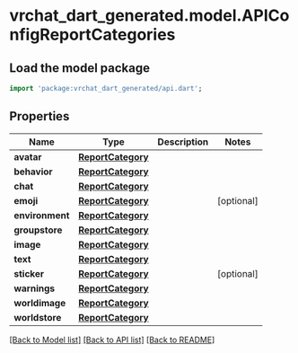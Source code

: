 # vrchat_dart_generated.model.APIConfigReportCategories

## Load the model package
```dart
import 'package:vrchat_dart_generated/api.dart';
```

## Properties
Name | Type | Description | Notes
------------ | ------------- | ------------- | -------------
**avatar** | [**ReportCategory**](ReportCategory.md) |  | 
**behavior** | [**ReportCategory**](ReportCategory.md) |  | 
**chat** | [**ReportCategory**](ReportCategory.md) |  | 
**emoji** | [**ReportCategory**](ReportCategory.md) |  | [optional] 
**environment** | [**ReportCategory**](ReportCategory.md) |  | 
**groupstore** | [**ReportCategory**](ReportCategory.md) |  | 
**image** | [**ReportCategory**](ReportCategory.md) |  | 
**text** | [**ReportCategory**](ReportCategory.md) |  | 
**sticker** | [**ReportCategory**](ReportCategory.md) |  | [optional] 
**warnings** | [**ReportCategory**](ReportCategory.md) |  | 
**worldimage** | [**ReportCategory**](ReportCategory.md) |  | 
**worldstore** | [**ReportCategory**](ReportCategory.md) |  | 

[[Back to Model list]](../README.md#documentation-for-models) [[Back to API list]](../README.md#documentation-for-api-endpoints) [[Back to README]](../README.md)


